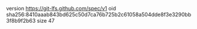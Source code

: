 version https://git-lfs.github.com/spec/v1
oid sha256:8410aaab843bd625c50d7ca76b725b2c61058a504dde8f3e3290bb3f8b9f2b63
size 47
